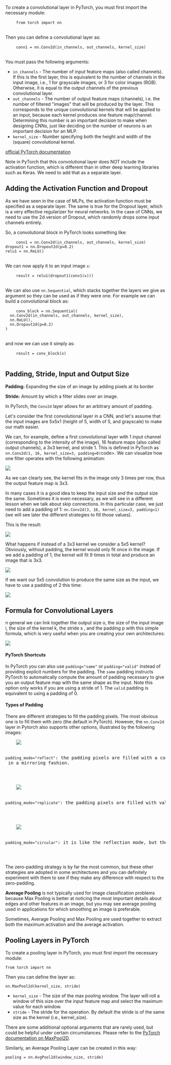 <div>
  <p>To create a convolutional layer in PyTorch, you must first import the necessary module:</p>
  <pre>
    <code>from torch import nn</code>
  </pre>
  <p>Then you can define a convolutional layer as:</p>
  <pre>
    <code>conv1 = nn.Conv2d(in_channels, out_channels, kernel_size)</code>
  </pre>
  <p>You must pass the following arguments:</p>
  <ul>
    <li><code>in_channels</code> - The number of input feature maps (also called channels). If this is the first layer, this is equivalent to the number of channels in the input image, i.e., 1 for grayscale images, or 3 for color images (RGB). Otherwise, it is equal to the output channels of the previous convolutional layer.</li>
    <li><code>out_channels</code>  - The number of output feature maps (channels), i.e. the number of filtered "images" that will be produced by the layer. This corresponds to the unique convolutional kernels that will be applied to an input, because each kernel produces one feature map/channel. Determining this number is an important decision to make when designing CNNs, just like deciding on the number of neurons is an important decision for an MLP.</li>
    <li><code>kernel_size</code> - Number specifying both the height and width of the (square) convolutional kernel.</li>
  </ul>
  <p><a target="_blank" href="https://pytorch.org/docs/stable/generated/torch.nn.Conv2d.html#torch.nn.Conv2d">official PyTorch documentation</a></p>
  <p>Note in PyTorch that this convolutional layer does NOT include the activation function, which is different than in other deep learning libraries such as Keras. We need to add that as a separate layer.</p>
  <h2>Adding the Activation Function and Dropout</h2>
  <p>As we have seen in the case of MLPs, the activation function must be specified as a separate layer. The same is true for the Dropout layer, which is a very effective regularizer for neural networks. In the case of CNNs, we need to use the 2d version of Dropout, which randomly drops some input channels entirely.</p>
  <p>So, a convolutional block in PyTorch looks something like:</p>
  <pre>
    <code>conv1 = nn.Conv2d(in_channels, out_channels, kernel_size)
dropout1 = nn.Dropout2d(p=0.2)
relu1 = nn.ReLU()</code>
  </pre>
  <p>We can now apply it to an input image <code>x</code>:</p>
  <pre>
    <code>result = relu1(dropout1(conv1(x)))</code>
  </pre>
  <p>We can also use <code>nn.Sequential</code>, which stacks together the layers we give as argument so they can be used as if they were one. For example we can build a convolutional block as:</p>
  <pre>
    <code>conv_block = nn.Sequential(
  nn.Conv2d(in_channels, out_channels, kernel_size),
  nn.ReLU(),
  nn.Dropout2d(p=0.2)
)</code>
  </pre>
  <p>and now we can use it simply as:</p>
  <pre>
    <code>result = conv_block(x)</code>
  </pre>
</div>
<div>
  <h2>Padding, Stride, Input and Output Size</h2>
  <p><strong>Padding:</strong> Expanding the size of an image by adding pixels at its border</p>
  <p><strong>Stride:</strong> Amount by which a filter slides over an image.</p>
  <p>In PyTorch, the <code>Conv2d</code> layer allows for an arbitrary amount of padding.</p>
  <p>Let's consider the first convolutional layer in a CNN, and let's assume that the input images are 5x5x1 (height of 5, width of 5, and grayscale) to make our math easier.</p>
  <p>We can, for example, define a first convolutional layer with 1 input channel (corresponding to the intensity of the image), 16 feature maps (also called output channels), a 3x3 kernel, and stride 1. This is defined in PyTorch as <code>nn.Conv2d(1, 16, kernel_size=3, padding=0)</code>code>. We can visualize how one filter operates with the following animation:</p>
  <img src='https://github.com/HemanthSaiTejaLingam/StudyMaterials/assets/114983155/baa47c9f-8e09-42de-9b4e-ef4c6d52ceb0'>
  <p>As we can clearly see, the kernel fits in the image only 3 times per row, thus the output feature map is 3x3.</p>
  <p>In many cases it is a good idea to keep the input size and the output size the same. Sometimes it is even necessary, as we will see in a different lesson when we talk about skip connections. In this particular case, we just need to add a padding of 1: <code>nn.Conv2d(3, 16, kernel_size=3, padding=1)</code> (we will see later the different strategies to fill those values).</p>
  <p>This is the result:</p>
  <img src='https://github.com/HemanthSaiTejaLingam/StudyMaterials/assets/114983155/f65dd8dd-3529-43e8-a7ce-221e30466ca4'>
  <p>What happens if instead of a 3x3 kernel we consider a 5x5 kernel? Obviously, without padding, the kernel would only fit once in the image. If we add a padding of 1, the kernel will fit 9 times in total and produce an image that is 3x3.</p>
  <img src='https://github.com/HemanthSaiTejaLingam/StudyMaterials/assets/114983155/820ccb36-5c39-4da2-a0b6-93b5e09fd1ad'>
  <p>If we want our 5x5 convolution to produce the same size as the input, we have to use a padding of 2 this time:</p>
  <img src='https://github.com/HemanthSaiTejaLingam/StudyMaterials/assets/114983155/6b08e531-2438-43b1-bc23-cf556d12a262'>
  <h2>Formula for Convolutional Layers</h2>
  <p>n general we can link together the output size o, the size of the input image i, the size of the kernel k, the stride s , and the padding p with this simple formula, which is very useful when you are creating your own architectures:</p>
  <img src='https://github.com/HemanthSaiTejaLingam/StudyMaterials/assets/114983155/eb728517-2094-4874-b411-d42c7ff10d30'>
  <h4>PyTorch Shortcuts</h4>
  <p>In PyTorch you can also use <code>padding="same"</code> or <code>padding="valid"</code> instead of providing explicit numbers for the padding. The <code>same</code> padding instructs PyTorch to automatically compute the amount of padding necessary to give you an output feature map with the same shape as the input. Note this option only works if you are using a stride of 1. The <code>valid</code> padding is equivalent to using a padding of 0.</p>
  <h4>Types of Padding</h4>
  <p>There are different strategies to fill the padding pixels. The most obvious one is to fill them with zero (the default in PyTorch). However, the <code>nn.Conv2d</code> layer in Pytorch also supports other options, illustrated by the following images:</p>
  <pre>
    <img src='https://github.com/HemanthSaiTejaLingam/StudyMaterials/assets/114983155/94267f0e-6fd7-4072-a2ca-5ec37a825de9'>
    <p><code>padding_mode="reflect"</code>: the padding pixels are filled with a copy of the values in the input image taken in opposite order,<br> in a mirroring fashion.</p>
  </pre>
  <pre>
    <img src='https://github.com/HemanthSaiTejaLingam/StudyMaterials/assets/114983155/6d331512-dcdc-4449-8a39-993a59fbdc1e'>
    <p><code>padding_mode="replicate"</code>: the padding pixels are filled with value of closest pixel in input image.</p>
  </pre>
  <pre>
    <img src='https://github.com/HemanthSaiTejaLingam/StudyMaterials/assets/114983155/7d9bbe3c-e508-4b65-a5d9-226a0a9e3856'>
    <p><code>padding_mode="circular"</code>: it is like the reflection mode, but the image is first flipped horizontally and vertically.</p>
  </pre>
  <p>The zero-padding strategy is by far the most common, but these other strategies are adopted in some architectures and you can definitely experiment with them to see if they make any difference with respect to the zero-padding.</p>
  <p><strong>Average Pooling</strong> is not typically used for image classification problems because Max Pooling is better at noticing the most important details about edges and other features in an image, but you may see average pooling used in applications for which smoothing an image is preferable.</p>
  <p>Sometimes, Average Pooling and Max Pooling are used together to extract both the maximum activation and the average activation.</p>
  <h2>Pooling Layers in PyTorch</h2>
  <p>To create a pooling layer in PyTorch, you must first import the necessary module:</p>
  <pre><code>from torch import nn</code></pre>
  <p>Then you can define the layer as:</p>
  <pre><code>nn.MaxPool2d(kernel_size, stride)</code></pre>
  <ul>
    <li><code>kernel_size</code> - The size of the max pooling window. The layer will roll a window of this size over the input feature map and select the maximum value for each window.</li>
    <li><code>stride</code> - The stride for the operation. By default the stride is of the same size as the kernel (i.e., kernel_size).</li>
  </ul>
  <p>There are some additional optional arguments that are rarely used, but could be helpful under certain circumstances. Please refer to the <a target="_blank" href="https://pytorch.org/docs/stable/generated/torch.nn.MaxPool2d.html">PyTorch documentation on MaxPool2D</a>.</p>
  <p>Similarly, an Average Pooling Layer can be created in this way:</p>
  <pre><code>pooling = nn.AvgPool2d(window_size, stride)</code></pre>
</div>
